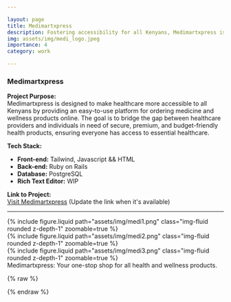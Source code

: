 ```yaml
---

layout: page  
title: Medimartxpress  
description: Fostering accessibility for all Kenyans, Medimartxpress is steadfast in providing a seamless experience for accessing premium, secure, and budget-friendly medicine and wellness products online.  
img: assets/img/medi_logo.jpeg  
importance: 4  
category: work

---
```


### Medimartxpress

**Project Purpose:**  
Medimartxpress is designed to make healthcare more accessible to all Kenyans by providing an easy-to-use platform for ordering medicine and wellness products online. The goal is to bridge the gap between healthcare providers and individuals in need of secure, premium, and budget-friendly health products, ensuring everyone has access to essential healthcare.

**Tech Stack:**
- **Front-end:** Tailwind, Javascript && HTML
- **Back-end:** Ruby on Rails
- **Database:** PostgreSQL
- **Rich Text Editor:** WIP

**Link to Project:**  
[Visit Medimartxpress](https://github.com/JudahSan/medimartxpress) (Update the link when it's available)

---

<div class="row mt-3">
    <div class="col-sm mt-3 mt-md-0">
        {% include figure.liquid path="assets/img/medi1.png" class="img-fluid rounded z-depth-1" zoomable=true %}
    </div>
    <div class="col-sm mt-3 mt-md-0">
        {% include figure.liquid path="assets/img/medi2.png" class="img-fluid rounded z-depth-1" zoomable=true %}
    </div>
    <div class="col-sm mt-3 mt-md-0">
        {% include figure.liquid path="assets/img/medi3.png" class="img-fluid rounded z-depth-1" zoomable=true %}
    </div>
</div>

<div class="caption">
    Medimartxpress: Your one-stop shop for all health and wellness products.
</div>

{% raw %}

{% endraw %}